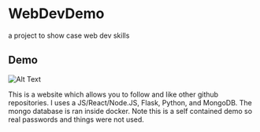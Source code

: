 # WebDevDemo
a project to show case web dev skills
## Demo
![Alt Text](https://s8.gifyu.com/images/ezgif-3-00ec03cedbbc.gif)

This is a website which allows you to follow and like other github repositories. I uses a JS/React/Node.JS, Flask, Python, and MongoDB.
The mongo database is ran inside docker. Note this is a self contained demo so real passwords and things were not used. 
